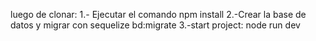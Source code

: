 luego de clonar:
1.- Ejecutar el comando npm install
2.-Crear la base de datos y migrar con sequelize bd:migrate
3.-start project:  node run dev


